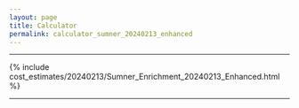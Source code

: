```yaml
---
layout: page
title: Calculator
permalink: calculator_sumner_20240213_enhanced
---
```


___

{% include cost_estimates/20240213/Sumner_Enrichment_20240213_Enhanced.html %}

___


